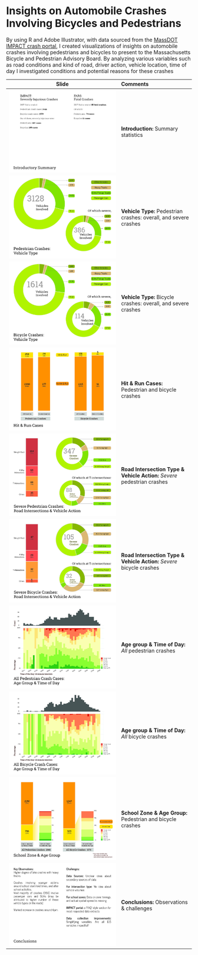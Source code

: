 # Insights on Automobile Crashes Involving Bicycles and Pedestrians

By using R and Adobe Illustrator, with data sourced from the [MassDOT IMPACT crash portal](https://apps.impact.dot.state.ma.us/cdp/home), I created visualizations of insights on automobile crashes involving pedestrians and bicycles to present to the Massachusetts Bicycle and Pedestrian Advisory Board. By analyzing various variables such as road conditions and kind of road, driver action, vehicle location, time of day I investigated conditions and potential reasons for these crashes

|Slide|Comments|
|:------:|:--------|
|![](slides/crashes_final_presentation_Page_02.jpg)|**Introduction:** Summary statistics|
|![](slides/crashes_final_presentation_Page_03.jpg)|**Vehicle Type:** Pedestrian crashes: overall, and severe crashes|
|![](slides/crashes_final_presentation_Page_04.jpg)|**Vehicle Type:** Bicycle crashes: overall, and severe crashes|
|![](slides/crashes_final_presentation_Page_05.jpg)|**Hit & Run Cases:** Pedestrian and bicycle crashes|
|![](slides/crashes_final_presentation_Page_06.jpg)|**Road Intersection Type & Vehicle Action:** _Severe_ pedestrian crashes|
|![](slides/crashes_final_presentation_Page_07.jpg)|**Road Intersection Type & Vehicle Action:** _Severe_ bicycle crashes|
|![](slides/crashes_final_presentation_Page_08.jpg)|**Age group & Time of Day:** _All_ pedestrian crashes|
|![](slides/crashes_final_presentation_Page_09.jpg)|**Age group & Time of Day:** _All_ bicycle crashes|
|![](slides/crashes_final_presentation_Page_10.jpg)|**School Zone & Age Group:** Pedestrian and bicycle crashes|
|![](slides/crashes_final_presentation_Page_11.jpg)|**Conclusions:** Observations & challenges|
